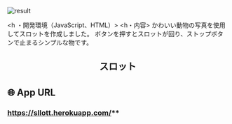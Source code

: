 ![result](https://user-images.githubusercontent.com/61174383/79187574-a0029600-7e57-11ea-8de6-509fa70bbf3e.gif)

<h ・開発環境（JavaScript、HTML）>
<h・内容>
かわいい動物の写真を使用してスロットを作成しました。
ボタンを押すとスロットが回り、ストップボタンで止まるシンプルな物です。

<h2 align="center">スロット</h2>

<p align="center">
  
## 🌐 App URL　

### https://sllott.herokuapp.com/**  
　
